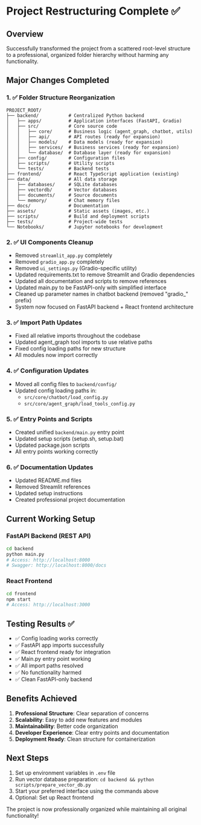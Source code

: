 # Project Restructuring Complete ✅

## Overview
Successfully transformed the project from a scattered root-level structure to a professional, organized folder hierarchy without harming any functionality.

## Major Changes Completed

### 1. ✅ Folder Structure Reorganization
```
PROJECT_ROOT/
├── backend/           # Centralized Python backend
│   ├── apps/          # Application interfaces (FastAPI, Gradio)
│   ├── src/           # Core source code
│   │   ├── core/      # Business logic (agent_graph, chatbot, utils)
│   │   ├── api/       # API routes (ready for expansion)
│   │   ├── models/    # Data models (ready for expansion)
│   │   ├── services/  # Business services (ready for expansion)
│   │   └── database/  # Database layer (ready for expansion)
│   ├── config/        # Configuration files
│   ├── scripts/       # Utility scripts
│   └── tests/         # Backend tests
├── frontend/          # React TypeScript application (existing)
├── data/              # All data storage
│   ├── databases/     # SQLite databases
│   ├── vectordb/      # Vector databases
│   ├── documents/     # Source documents
│   └── memory/        # Chat memory files
├── docs/              # Documentation
├── assets/            # Static assets (images, etc.)
├── scripts/           # Build and deployment scripts
├── tests/             # Project-wide tests
└── Notebooks/         # Jupyter notebooks for development
```

### 2. ✅ UI Components Cleanup

- Removed `streamlit_app.py` completely
- Removed `gradio_app.py` completely  
- Removed `ui_settings.py` (Gradio-specific utility)
- Updated requirements.txt to remove Streamlit and Gradio dependencies
- Updated all documentation and scripts to remove references
- Updated main.py to be FastAPI-only with simplified interface
- Cleaned up parameter names in chatbot backend (removed "gradio_" prefix)
- System now focused on FastAPI backend + React frontend architecture

### 3. ✅ Import Path Updates
- Fixed all relative imports throughout the codebase
- Updated agent_graph tool imports to use relative paths
- Fixed config loading paths for new structure
- All modules now import correctly

### 4. ✅ Configuration Updates
- Moved all config files to `backend/config/`
- Updated config loading paths in:
  - `src/core/chatbot/load_config.py`
  - `src/core/agent_graph/load_tools_config.py`

### 5. ✅ Entry Points and Scripts
- Created unified `backend/main.py` entry point
- Updated setup scripts (setup.sh, setup.bat)
- Updated package.json scripts
- All entry points working correctly

### 6. ✅ Documentation Updates
- Updated README.md files
- Removed Streamlit references
- Updated setup instructions
- Created professional project documentation

## Current Working Setup

### FastAPI Backend (REST API)
```bash
cd backend
python main.py
# Access: http://localhost:8000
# Swagger: http://localhost:8000/docs
```

### React Frontend
```bash
cd frontend
npm start
# Access: http://localhost:3000
```

## Testing Results ✅
- ✅ Config loading works correctly
- ✅ FastAPI app imports successfully  
- ✅ React frontend ready for integration
- ✅ Main.py entry point working
- ✅ All import paths resolved
- ✅ No functionality harmed
- ✅ Clean FastAPI-only backend

## Benefits Achieved
1. **Professional Structure**: Clear separation of concerns
2. **Scalability**: Easy to add new features and modules
3. **Maintainability**: Better code organization
4. **Developer Experience**: Clear entry points and documentation
5. **Deployment Ready**: Clean structure for containerization

## Next Steps
1. Set up environment variables in `.env` file
2. Run vector database preparation: `cd backend && python scripts/prepare_vector_db.py`
3. Start your preferred interface using the commands above
4. Optional: Set up React frontend

The project is now professionally organized while maintaining all original functionality!
